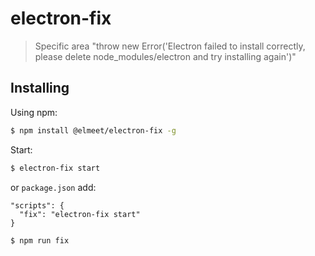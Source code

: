 # electron-fix

> Specific area "throw new Error('Electron failed to install correctly, please delete node_modules/electron and try installing again')"

## Installing

Using npm:

```bash
$ npm install @elmeet/electron-fix -g
```

Start:

```bash
$ electron-fix start
```

or `package.json` add:
```
"scripts": {
  "fix": "electron-fix start"
}
```
```bash
$ npm run fix
```
